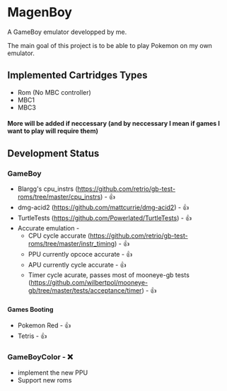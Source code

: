 # MagenBoy

A GameBoy emulator developped by me.

The main goal of this project is to be able to play Pokemon on my own emulator.

## Implemented Cartridges Types
- Rom (No MBC controller)
- MBC1
- MBC3

#### More will be added if neccessary (and by neccessary I mean if games I want to play will require them)

## Development Status

### GameBoy
- Blargg's cpu_instrs (https://github.com/retrio/gb-test-roms/tree/master/cpu_instrs) - :thumbsup:
- dmg-acid2 (https://github.com/mattcurrie/dmg-acid2) - :thumbsup:
- TurtleTests (https://github.com/Powerlated/TurtleTests) - :thumbsup:
- Accurate emulation - 
    - CPU cycle accurate (https://github.com/retrio/gb-test-roms/tree/master/instr_timing) - :thumbsup:
    - PPU currently opcoce accurate - :thumbsup:
    - APU currently cycle accurate - :thumbsup:
    - Timer cycle acurate, passes most of mooneye-gb tests (https://github.com/wilbertpol/mooneye-gb/tree/master/tests/acceptance/timer) - :thumbsup:

#### Games Booting
- Pokemon Red - :thumbsup:
- Tetris - :thumbsup:

### GameBoyColor - :x:
- implement the new PPU
- Support new roms